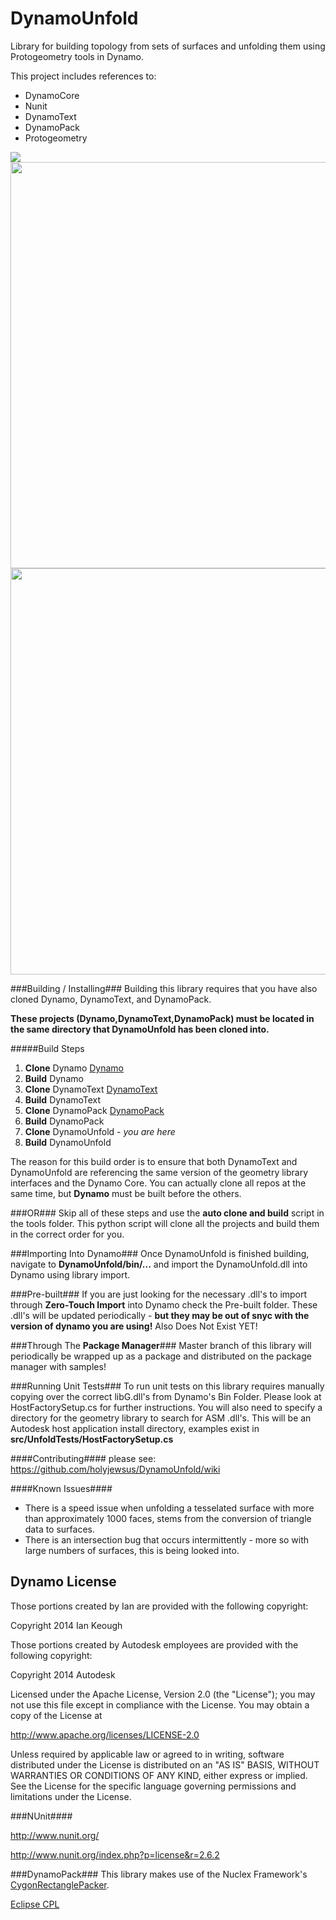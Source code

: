 DynamoUnfold
============

Library for building topology from sets of surfaces and unfolding them using Protogeometry tools in Dynamo.

This project includes references to:

- DynamoCore
- Nunit
- DynamoText
- DynamoPack
- Protogeometry


<img src = "https://github.com/holyjewsus/DynamoUnfold/blob/master/unfold%20images/Screen%20Shot%202014-08-02%20at%204.20.53%20PM.png">

<img src = "https://github.com/holyjewsus/DynamoUnfold/blob/master/unfold%20images/Screen%20Shot%202015-03-15%20at%205.03.44%20PM.png" width = 650>

<img src = "https://github.com/holyjewsus/DynamoUnfold/blob/master/unfold%20images/Screen%20Shot%202015-03-16%20at%2012.20.56%20AM.png" width = 650>

###Building / Installing###
Building this library requires that you have also cloned Dynamo, DynamoText, and DynamoPack.

**These projects (Dynamo,DynamoText,DynamoPack) must be located in the same directory that DynamoUnfold has been cloned into.**

#####Build Steps
1. **Clone** Dynamo [Dynamo](https://github.com/DynamoDS/Dynamo)
2. **Build** Dynamo 
3. **Clone** DynamoText [DynamoText](https://github.com/holyjewsus/DynamoText/tree/fixnetversion)
4. **Build** DynamoText
5. **Clone** DynamoPack [DynamoPack](https://github.com/holyjewsus/DynamoPack/tree/structurePackLikeDynamotext)
6. **Build** DynamoPack 
7. **Clone** DynamoUnfold - *you are here*
8. **Build** DynamoUnfold

The reason for this build order is to ensure that both DynamoText and DynamoUnfold are referencing the same version of the geometry library interfaces and the Dynamo Core.  You can actually clone all repos at the same time, but **Dynamo** must be built before the others.

###OR###
Skip all of these steps and use the **auto clone and build** script in the tools folder.  This python script will clone all the projects and build them in the correct order for you.

###Importing Into Dynamo###
Once DynamoUnfold is finished building, navigate to **DynamoUnfold/bin/...** and import the DynamoUnfold.dll into Dynamo using library import.

###Pre-built###
If you are just looking for the necessary .dll's to import through **Zero-Touch Import** into Dynamo check the Pre-built folder. These .dll's will be updated periodically - **but they may be out of snyc with the version of dynamo you are using!** Also Does Not Exist YET!

###Through The **Package Manager**###
Master branch of this library will periodically be wrapped up as a package and distributed on the package manager with samples!

###Running Unit Tests###
To run unit tests on this library requires manually copying over the correct libG.dll's from Dynamo's Bin Folder.  Please look at HostFactorySetup.cs for further instructions.  You will also need to specify a directory for the geometry library to search for ASM .dll's.  This will be an Autodesk host application install directory, examples exist in **src/UnfoldTests/HostFactorySetup.cs**

####Contributing####
please see: https://github.com/holyjewsus/DynamoUnfold/wiki

####Known Issues####
- There is a speed issue when unfolding a tesselated surface with more than approximately 1000 faces, stems from the conversion of triangle data to surfaces.
- There is an intersection bug that occurs intermittently - more so with large numbers of surfaces, this is being looked into. 

## Dynamo License ##

Those portions created by Ian are provided with the following copyright:

Copyright 2014 Ian Keough

Those portions created by Autodesk employees are provided with the following copyright:

Copyright 2014 Autodesk


Licensed under the Apache License, Version 2.0 (the "License");
you may not use this file except in compliance with the License.
You may obtain a copy of the License at

http://www.apache.org/licenses/LICENSE-2.0

Unless required by applicable law or agreed to in writing, software
distributed under the License is distributed on an "AS IS" BASIS,
WITHOUT WARRANTIES OR CONDITIONS OF ANY KIND, either express or implied.
See the License for the specific language governing permissions and
limitations under the License.


###NUnit####

http://www.nunit.org/

http://www.nunit.org/index.php?p=license&r=2.6.2  

###DynamoPack###
This library makes use of the Nuclex Framework's [CygonRectanglePacker](https://devel.nuclex.org/framework/wiki/RectanglePacking).

[Eclipse CPL](http://www.ibm.com/developerworks/library/os-cpl.html)
